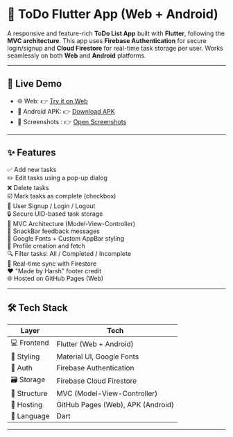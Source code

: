 # 📝 ToDo Flutter App (Web + Android)

A responsive and feature-rich **ToDo List App** built with **Flutter**, following the **MVC architecture**. This app uses **Firebase Authentication** for secure login/signup and **Cloud Firestore** for real-time task storage per user. Works seamlessly on both **Web** and **Android** platforms.

---

## 🚀 Live Demo

- 🌐 Web: 👉 [Try it on Web](https://todo-webapp1.web.app/)
- 📱 Android APK: 👉 [Download APK](https://drive.google.com/file/d/1n6I-moIVDk7vVWJDygppXGIZAFVGixKa/view?usp=sharing)
- 📸 Screenshots : 👉 [Open Screenshots](https://drive.google.com/drive/folders/1NIaXRsDsxxtYnRIVgKtZgUqP6uLKrCqh?usp=sharing)

---

## ✨ Features

✅ Add new tasks  
✏️ Edit tasks using a pop-up dialog  
❌ Delete tasks  
☑️ Mark tasks as complete (checkbox)  
🔐 User Signup / Login / Logout  
🔒 Secure UID-based task storage  
🧠 MVC Architecture (Model-View-Controller)  
💬 SnackBar feedback messages  
🎨 Google Fonts + Custom AppBar styling  
📁 Profile creation and fetch  
🔍 Filter tasks: All / Completed / Incomplete  
📡 Real-time sync with Firestore  
❤️ "Made by Harsh" footer credit  
🌐 Hosted on GitHub Pages (Web)

---

## 🛠️ Tech Stack

| Layer        | Tech                              |
|--------------|-----------------------------------|
| 💻 Frontend   | Flutter (Web + Android)           |
| 🎨 Styling    | Material UI, Google Fonts         |
| 🔐 Auth       | Firebase Authentication           |
| 🗃️ Storage    | Firebase Cloud Firestore          |
| 🧭 Structure  | MVC (Model-View-Controller)        |
| 🚀 Hosting    | GitHub Pages (Web), APK (Android) |
| 🧪 Language   | Dart                               |

---



